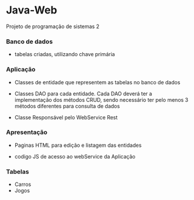 # Java-Web
Projeto de programação de sistemas 2

### Banco de dados
  - tabelas criadas, utilizando chave primária

### Aplicação
  - Classes de entidade que representem as tabelas no banco de dados
  
  - Classes DAO para cada entidade. Cada DAO deverá ter a implementação dos métodos CRUD, sendo necessário ter pelo menos 3 métodos diferentes para consulta de dados
  
  - Classe Responsável pelo WebService Rest

### Apresentação

  - Paginas HTML para edição e listagem das entidades

  - codigo JS de acesso ao webService da Aplicação

### Tabelas
  - Carros
  - Jogos

